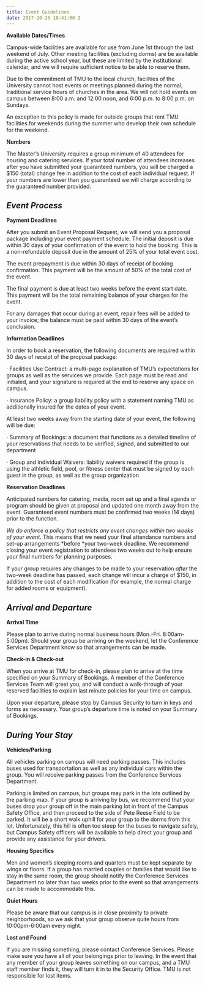 ```yaml
---
title: Event Guidelines
date: 2017-10-25 18:41:00 Z
---
```


**Available Dates/Times**

Campus-wide facilities are available for use from June 1st through the last weekend of July. Other meeting facilities (excluding dorms) are be available during the active school year, but these are limited by the institutional calendar, and we will require sufficient notice to be able to reserve them.

Due to the commitment of TMU to the local church, facilities of the University cannot host events or meetings planned during the normal, traditional service hours of churches in the area. We will not hold events on campus between 8:00 a.m. and 12:00 noon, and 6:00 p.m. to 8:00 p.m. on Sundays.

An exception to this policy is made for outside groups that rent TMU facilities for weekends during the summer who develop their own schedule for the weekend.

**Numbers**

The Master’s University requires a group minimum of 40 attendees for housing and catering services. If your total number of attendees increases after you have submitted your guaranteed numbers, you will be charged a $150 (total) change fee in addition to the cost of each individual request. If your numbers are lower than you guaranteed we will charge according to the guaranteed number provided.

## *Event Process*

**Payment Deadlines**

After you submit an Event Proposal Request, we will send you a proposal package including your event payment schedule. The initial deposit is due within 30 days of your confirmation of the event to hold the booking. This is a non-refundable deposit due in the amount of 25% of your total event cost.

The event prepayment is due within 30 days of receipt of booking confirmation. This payment will be the amount of 50% of the total cost of the event.

The final payment is due at least two weeks before the event start date. This payment will be the total remaining balance of your charges for the event.

For any damages that occur during an event, repair fees will be added to your invoice; the balance must be paid within 30 days of the event’s conclusion.

**Information Deadlines**

In order to book a reservation, the following documents are required within 30 days of receipt of the proposal package:

· Facilities Use Contract: a multi-page explanation of TMU’s expectations for groups as well as the services we provide. Each page must be read and initialed, and your signature is required at the end to reserve any space on campus.

· Insurance Policy: a group liability policy with a statement naming TMU as additionally insured for the dates of your event.

At least two weeks away from the starting date of your event, the following will be due:

· Summary of Bookings: a document that functions as a detailed timeline of your reservations that needs to be verified, signed, and submitted to our department

· Group and Individual Waivers: liability waivers required if the group is using the athletic field, pool, or fitness center that must be signed by each guest in the group, as well as the group organization

**Reservation Deadlines**

Anticipated numbers for catering, media, room set up and a final agenda or program should be given at proposal and updated one month away from the event. Guaranteed event numbers must be confirmed two weeks (14 days) prior to the function.

*We do enforce a policy that restricts any event changes within two weeks of your event*. This means that we need your final attendance numbers and set-up arrangements *before *your two-week deadline. We recommend closing your event registration to attendees two weeks out to help ensure your final numbers for planning purposes.

If your group requires any changes to be made to your reservation *after* the two-week deadline has passed, each change will incur a charge of $150, in addition to the cost of each modification (for example, the normal charge for added rooms or equipment).

## *Arrival and Departure*

**Arrival Time**

Please plan to arrive during normal business hours (Mon.-Fri. 8:00am-5:00pm). Should your group be arriving on the weekend, let the Conference Services Department know so that arrangements can be made.

**Check-in & Check-out**

When you arrive at TMU for check-in, please plan to arrive at the time specified on your Summary of Bookings. A member of the Conference Services Team will greet you, and will conduct a walk-through of your reserved facilities to explain last minute policies for your time on campus.

Upon your departure, please stop by Campus Security to turn in keys and forms as necessary. Your group’s departure time is noted on your Summary of Bookings.

## *During Your Stay*

**Vehicles/Parking**

All vehicles parking on campus will need parking passes. This includes buses used for transportation as well as any individual cars within the group. You will receive parking passes from the Conference Services Department.

Parking is limited on campus, but groups may park in the lots outlined by the parking map. If your group is arriving by bus, we recommend that your buses drop your group off in the main parking lot in front of the Campus Safety Office, and then proceed to the side of Pete Reese Field to be parked. It will be a short walk uphill for your group to the dorms from this lot. Unfortunately, this hill is often too steep for the buses to navigate safely, but Campus Safety officers will be available to help direct your group and provide any assistance for your drivers.

**Housing Specifics**

Men and women’s sleeping rooms and quarters must be kept separate by wings or floors. If a group has married couples or families that would like to stay in the same room, the group should notify the Conference Services Department no later than two weeks prior to the event so that arrangements can be made to accommodate this.

**Quiet Hours**

Please be aware that our campus is in close proximity to private neighborhoods, so we ask that your group observe quite hours from 10:00pm-6:00am every night.

**Lost and Found**

If you are missing something, please contact Conference Services. Please make sure you have all of your belongings prior to leaving. In the event that any member of your group leaves something on our campus, and a TMU staff member finds it, they will turn it in to the Security Office. TMU is not responsible for lost items.